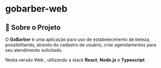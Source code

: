 # gobarber-web

## 📖	Sobre o Projeto

O **GoBarber** é uma aplicação para uso de estabelecimento de beleza, possibilitando, através do cadastro de usuário, criar agendamentos para seu atendimento solicitado.


Nesta versão Web , utilizando a stack **React**, **Node.js** e **Typescript** 

